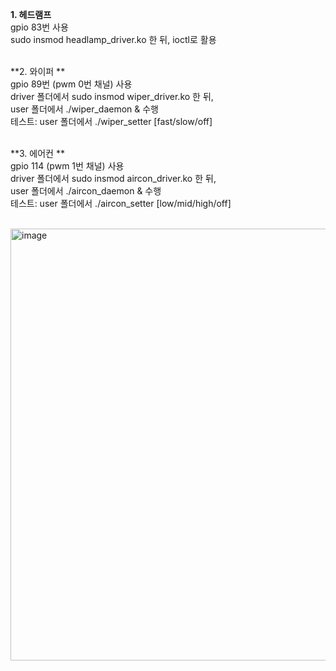 **1. 헤드램프** <br />
gpio 83번 사용 <br />
sudo insmod headlamp_driver.ko 한 뒤, ioctl로 활용 <br /><br />

**2. 와이퍼 ** <br />
gpio 89번 (pwm 0번 채널) 사용 <br />
driver 폴더에서 sudo insmod wiper_driver.ko 한 뒤, <br />
user 폴더에서 ./wiper_daemon & 수행 <br />
테스트: user 폴더에서 ./wiper_setter [fast/slow/off] <br /><br />

**3. 에어컨 ** <br />
gpio 114 (pwm 1번 채널) 사용 <br />
driver 폴더에서 sudo insmod aircon_driver.ko 한 뒤, <br />
user 폴더에서 ./aircon_daemon & 수행 <br />
테스트: user 폴더에서 ./aircon_setter [low/mid/high/off] <br /><br />

<img width="833" height="691" alt="image" src="https://github.com/user-attachments/assets/4178cfea-bc6f-4fa1-b68e-00be327ff388" />
